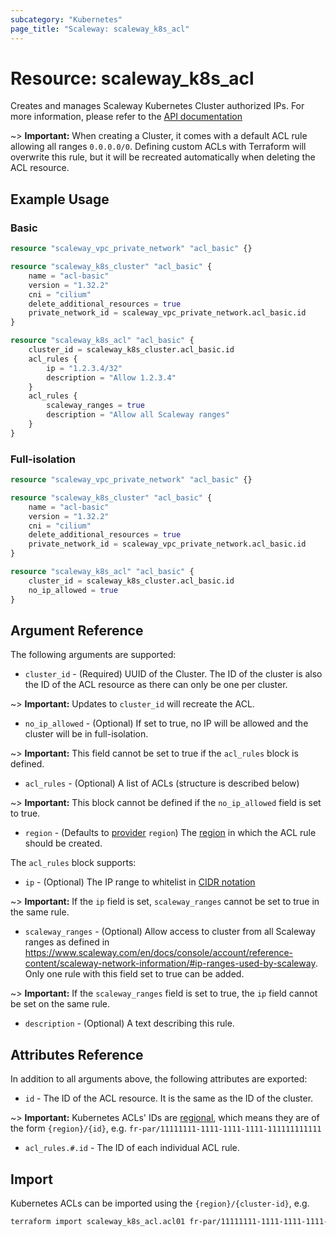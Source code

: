 ```yaml
---
subcategory: "Kubernetes"
page_title: "Scaleway: scaleway_k8s_acl"
---
```


# Resource: scaleway_k8s_acl

Creates and manages Scaleway Kubernetes Cluster authorized IPs.
For more information, please refer to the [API documentation](https://www.scaleway.com/en/developers/api/kubernetes/#path-access-control-list-add-new-acls)

~> **Important:** When creating a Cluster, it comes with a default ACL rule allowing all ranges `0.0.0.0/0`.
Defining custom ACLs with Terraform will overwrite this rule, but it will be recreated automatically when deleting the ACL resource.

## Example Usage

### Basic

```terraform
resource "scaleway_vpc_private_network" "acl_basic" {}

resource "scaleway_k8s_cluster" "acl_basic" {
	name = "acl-basic"
	version = "1.32.2"
	cni = "cilium"
	delete_additional_resources = true
	private_network_id = scaleway_vpc_private_network.acl_basic.id
}

resource "scaleway_k8s_acl" "acl_basic" {
	cluster_id = scaleway_k8s_cluster.acl_basic.id
	acl_rules {
		ip = "1.2.3.4/32"
		description = "Allow 1.2.3.4"
	}
	acl_rules {
		scaleway_ranges = true
		description = "Allow all Scaleway ranges"
	}
}
```

### Full-isolation

```terraform
resource "scaleway_vpc_private_network" "acl_basic" {}

resource "scaleway_k8s_cluster" "acl_basic" {
	name = "acl-basic"
	version = "1.32.2"
	cni = "cilium"
	delete_additional_resources = true
	private_network_id = scaleway_vpc_private_network.acl_basic.id
}

resource "scaleway_k8s_acl" "acl_basic" {
	cluster_id = scaleway_k8s_cluster.acl_basic.id
	no_ip_allowed = true
}
```

## Argument Reference

The following arguments are supported:

- `cluster_id` - (Required) UUID of the Cluster. The ID of the cluster is also the ID of the ACL resource as there can only be one per cluster.

~> **Important:** Updates to `cluster_id` will recreate the ACL.

- `no_ip_allowed` - (Optional) If set to true, no IP will be allowed and the cluster will be in full-isolation.

~> **Important:** This field cannot be set to true if the `acl_rules` block is defined.

- `acl_rules` - (Optional) A list of ACLs (structure is described below)

~> **Important:** This block cannot be defined if the `no_ip_allowed` field is set to true.

- `region` - (Defaults to [provider](../index.md#arguments-reference) `region`) The [region](../guides/regions_and_zones.md#regions) in which the ACL rule should be created.

The `acl_rules` block supports:

- `ip` - (Optional) The IP range to whitelist in [CIDR notation](https://en.wikipedia.org/wiki/Classless_Inter-Domain_Routing#CIDR_notation)

~> **Important:** If the `ip` field is set, `scaleway_ranges` cannot be set to true in the same rule.

- `scaleway_ranges` - (Optional) Allow access to cluster from all Scaleway ranges as defined in https://www.scaleway.com/en/docs/console/account/reference-content/scaleway-network-information/#ip-ranges-used-by-scaleway.
Only one rule with this field set to true can be added.

~> **Important:** If the `scaleway_ranges` field is set to true, the `ip` field cannot be set on the same rule.

- `description` - (Optional) A text describing this rule.

## Attributes Reference

In addition to all arguments above, the following attributes are exported:

- `id` - The ID of the ACL resource. It is the same as the ID of the cluster.

~> **Important:** Kubernetes ACLs' IDs are [regional](../guides/regions_and_zones.md#resource-ids), which means they are of the form `{region}/{id}`, e.g. `fr-par/11111111-1111-1111-1111-111111111111`

- `acl_rules.#.id` - The ID of each individual ACL rule.

## Import

Kubernetes ACLs can be imported using the `{region}/{cluster-id}`, e.g.

```bash
terraform import scaleway_k8s_acl.acl01 fr-par/11111111-1111-1111-1111-111111111111
```